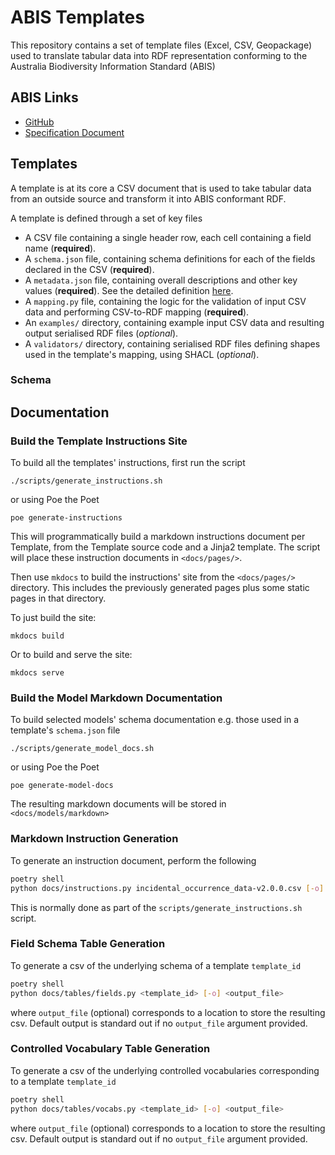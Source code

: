 # ABIS Templates

This repository contains a set of template files (Excel, CSV, Geopackage) used to translate tabular data into RDF 
representation conforming to the Australia Biodiversity Information Standard (ABIS)

## ABIS Links
* [GitHub](https://github.com/surroundaustralia/abis)
* [Specification Document]()

## Templates

A template is at its core a CSV document that is used to take tabular data from an outside source and transform
it into ABIS conformant RDF.

A template is defined through a set of key files

* A CSV file containing a single header row, each cell containing a field name (**required**).
* A `schema.json` file, containing schema definitions for each of the fields declared in the CSV (**required**).
* A `metadata.json` file, containing overall descriptions and other key values (**required**). See the detailed definition [here](docs/markdown/Schema.schema.md).
* A `mapping.py` file, containing the logic for the validation of input CSV data and performing CSV-to-RDF mapping (**required**).
* An `examples/` directory, containing example input CSV data and resulting output serialised RDF files (*optional*).
* A `validators/` directory, containing serialised RDF files defining shapes used in the template's mapping, using SHACL (*optional*).

### Schema

## Documentation

### Build the Template Instructions Site
To build all the templates' instructions, first run the script
```shell
./scripts/generate_instructions.sh
```
or using Poe the Poet
```shell
poe generate-instructions
```
This will programmatically build a markdown instructions document per Template,
from the Template source code and a Jinja2 template.
The script will place these instruction documents in `<docs/pages/>`.

Then use `mkdocs` to build the instructions' site from the `<docs/pages/>` directory.
This includes the previously generated pages plus some static pages in that directory.

To just build the site:
```shell
mkdocs build
```
Or to build and serve the site:
```shell
mkdocs serve
```

### Build the Model Markdown Documentation
To build selected models' schema documentation e.g. those used in a template's `schema.json`
file
```shell
./scripts/generate_model_docs.sh
```
or using Poe the Poet
```shell
poe generate-model-docs
```
The resulting markdown documents will be stored in `<docs/models/markdown>`

### Markdown Instruction Generation
To generate an instruction document, perform the following
```sh
poetry shell
python docs/instructions.py incidental_occurrence_data-v2.0.0.csv [-o] <output_file>
```
This is normally done as part of the `scripts/generate_instructions.sh` script.

### Field Schema Table Generation
To generate a csv of the underlying schema of a template `template_id`
```sh
poetry shell
python docs/tables/fields.py <template_id> [-o] <output_file>
```
where `output_file` (optional) corresponds to a location to store the resulting csv.
Default output is standard out 
if no `output_file` argument provided.

### Controlled Vocabulary Table Generation
To generate a csv of the underlying controlled vocabularies corresponding  to a template 
`template_id`
```sh
poetry shell
python docs/tables/vocabs.py <template_id> [-o] <output_file>
```
where `output_file` (optional) corresponds to a location to store the resulting csv. 
Default output is standard out
if no `output_file` argument provided.
